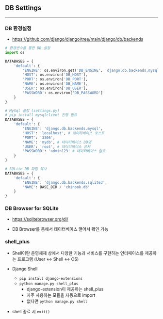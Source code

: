 ## DB Settings

---

### DB 환경설정

- https://github.com/django/django/tree/main/django/db/backends

```python
# 환경변수를 통한 DB 설정
import os

DATABASES = {
    'default': {
        'ENGINE': os.environ.get('DB_ENGINE', 'django.db.backends.mysql'), 
        'HOST': os.environ['DB_HOST'], 
        'PORT': os.environ['DB_PORT'], 
        'NAME': os.environ['DB_NAME'], 
        'USER': os.environ['DB_USER'], 
        'PASSWORD': os.environ['DB_PASSWORD']
    }
}

# MySql 설정 (settings.py)
# pip install mysqlclient 진행 필요
DATABASES = {
    'default': {
        'ENGINE': 'django.db.backends.mysql', 
        'HOST': 'localhost', # 데이터베이스 호스트
        'PORT': '3306', 
        'NAME': 'mydb', # 데이터베이스 DB명
        'USER': 'root', # 데이터베이스 유저
        'PASSWORD': 'admin123' # 데이터베이스 암호
    }
}

# SQLite DB 파일 복사
DATABASES = {
    'default': {
        'ENGINE': 'django.db.backends.sqlite3', 
        'NAME': BASE_DIR / 'chinook.db'
    }
}

```

### DB Browser for SQLite

- https://sqlitebrowser.org/dl/

- DB Browser를 통해서 데이터베이스 열어서 확인 가능

### shell_plus

- Shell이란 운영체제 상에서 다양한 기능과 서비스를 구현하는 인터페이스를 제공하는 프로그램 (User ↔ Shell ↔ OS)

- Django Shell
    - `pip install django-extensions`
    - `python manage.py shell_plus`
        - django-extension이 제공하는 shell_plus
        - 자주 사용하는 모듈을 자동으로 import
        - 없다면 `python manage.py shell`

- shell 종료 시 `exit()`
